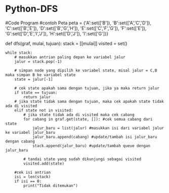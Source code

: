 # Python-DFS
#Code Program
#contoh Peta
peta = {'A':set(['B']),
         'B':set(['A','C','D']),
         'C':set(['B','E']),
         'D':set(['B','G','H']),
         'E':set(['C','F','G']),
         'F':set(['E']),
         'G':set(['D','E','I','J']),
         'H':set(['D','J']),
  'I':set(['G'])}
    

def dfs(graf, mulai, tujuan):
    stack = [[mulai]]
    visited = set()

    while stack:     
        # masukkan antrian paling depan ke variabel jalur
        jalur = stack.pop(-1)

        # simpan node yang dipilih ke variabel state, misal jalur = C,B maka simpan B ke variabel state
        state = jalur[-1]

        # cek state apakah sama dengan tujuan, jika ya maka return jalur
        if state == tujuan:
            return jalur
        # jika state tidak sama dengan tujuan, maka cek apakah state tidak ada di visited
        elif state not in visited:
            # jika state tidak ada di visited maka cek cabang
            for cabang in graf.get(state, []): #cek semua cabang dari state
                jalur_baru = list(jalur) #masukkan isi dari variabel jalur ke variabel jalur_baru
                jalur_baru.append(cabang) #update/tambah isi jalur_baru dengan cabang
                stack.append(jalur_baru) #update/tambah queue dengan jalur_baru

            # tandai state yang sudah dikunjungi sebagai visited
            visited.add(state)

        #cek isi antrian
        isi = len(stack)
        if isi == 0:
            print("Tidak ditemukan")
            
            
